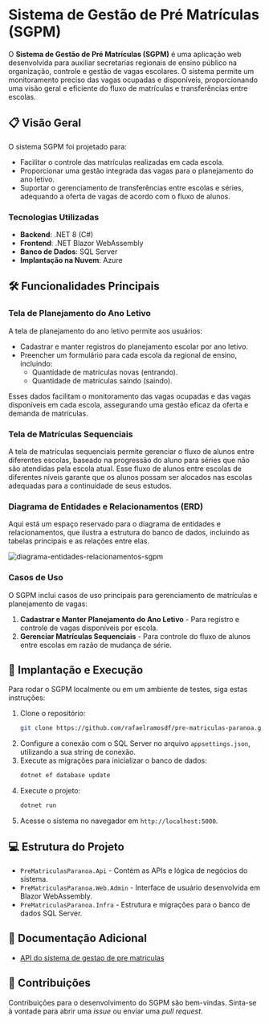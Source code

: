 # Sistema de Gestão de Pré Matrículas (SGPM)

O **Sistema de Gestão de Pré Matrículas (SGPM)** é uma aplicação web desenvolvida para auxiliar secretarias regionais de ensino público na organização, controle e gestão de vagas escolares. O sistema permite um monitoramento preciso das vagas ocupadas e disponíveis, proporcionando uma visão geral e eficiente do fluxo de matrículas e transferências entre escolas.

## 📋 Visão Geral

O sistema SGPM foi projetado para:
- Facilitar o controle das matrículas realizadas em cada escola.
- Proporcionar uma gestão integrada das vagas para o planejamento do ano letivo.
- Suportar o gerenciamento de transferências entre escolas e séries, adequando a oferta de vagas de acordo com o fluxo de alunos.

### Tecnologias Utilizadas
- **Backend**: .NET 8 (C#)
- **Frontend**: .NET Blazor WebAssembly
- **Banco de Dados**: SQL Server
- **Implantação na Nuvem**: Azure

## 🛠 Funcionalidades Principais

### Tela de Planejamento do Ano Letivo
A tela de planejamento do ano letivo permite aos usuários:
- Cadastrar e manter registros do planejamento escolar por ano letivo.
- Preencher um formulário para cada escola da regional de ensino, incluindo:
  - Quantidade de matrículas novas (entrando).
  - Quantidade de matrículas saindo (saindo).

Esses dados facilitam o monitoramento das vagas ocupadas e das vagas disponíveis em cada escola, assegurando uma gestão eficaz da oferta e demanda de matrículas.

### Tela de Matrículas Sequenciais
A tela de matrículas sequenciais permite gerenciar o fluxo de alunos entre diferentes escolas, baseado na progressão do aluno para séries que não são atendidas pela escola atual. Esse fluxo de alunos entre escolas de diferentes níveis garante que os alunos possam ser alocados nas escolas adequadas para a continuidade de seus estudos.

### Diagrama de Entidades e Relacionamentos (ERD)
Aqui está um espaço reservado para o diagrama de entidades e relacionamentos, que ilustra a estrutura do banco de dados, incluindo as tabelas principais e as relações entre elas.

![diagrama-entidades-relacionamentos-sgpm](https://github.com/user-attachments/assets/3a3d8362-4f42-4426-851c-dfdae26763a8)


### Casos de Uso
O SGPM inclui casos de uso principais para gerenciamento de matrículas e planejamento de vagas:
1. **Cadastrar e Manter Planejamento do Ano Letivo** - Para registro e controle de vagas disponíveis por escola.
2. **Gerenciar Matrículas Sequenciais** - Para controle do fluxo de alunos entre escolas em razão de mudança de série.

## 🚀 Implantação e Execução

Para rodar o SGPM localmente ou em um ambiente de testes, siga estas instruções:

1. Clone o repositório:
    ```bash
    git clone https://github.com/rafaelramosdf/pre-matriculas-paranoa.git
    ```
2. Configure a conexão com o SQL Server no arquivo `appsettings.json`, utilizando a sua string de conexão.
3. Execute as migrações para inicializar o banco de dados:
    ```bash
    dotnet ef database update
    ```
4. Execute o projeto:
    ```bash
    dotnet run
    ```
5. Acesse o sistema no navegador em `http://localhost:5000`.

## 💻 Estrutura do Projeto

- `PreMatriculasParanoa.Api` - Contém as APIs e lógica de negócios do sistema.
- `PreMatriculasParanoa.Web.Admin` - Interface de usuário desenvolvida em Blazor WebAssembly.
- `PreMatriculasParanoa.Infra` - Estrutura e migrações para o banco de dados SQL Server.

## 🧩 Documentação Adicional

- [API do sistema de gestao de pre matriculas](https://pre-matriculas-paranoa-api.azurewebsites.net/index.html)

## 📝 Contribuições

Contribuições para o desenvolvimento do SGPM são bem-vindas. Sinta-se à vontade para abrir uma *issue* ou enviar uma *pull request*.

